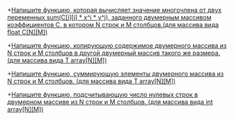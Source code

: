 +[Напишите функцию, которая вычисляет значение многочлена от двух переменных sum(С[i][j] * x^i * y^j), заданного двумерным массивом коэффициентов С, в котором N строк и M столбцов.(для массива вида float C[N][M])](https://github.com/ptrvsrg/NSU_homework_C/tree/master/2-%D0%BC%D0%B5%D1%80%D0%BD%D1%8B%D0%B5%20%D0%BC%D0%B0%D1%81%D1%81%D0%B8%D0%B2%D1%8B/%D0%97%D0%BD%D0%B0%D1%87%D0%B5%D0%BD%D0%B8%D1%8F%20%D0%BC%D0%BD%D0%BE%D0%B3%D0%BE%D1%87%D0%BB%D0%B5%D0%BD%D0%B0%2C%20%D0%B7%D0%B0%D0%B4%D0%B0%D0%BD%D0%BD%D0%BE%D0%B3%D0%BE%202-%D0%BC%D0%B5%D1%80%D0%BD%D1%8B%D0%BC%20%D0%BC%D0%B0%D1%81%D1%81%D0%B8%D0%B2%D0%BE%D0%BC)

+[Напишите функцию, копирующую содержимое двумерного массива из N строк и M столбцов в другой двумерный массив такого же размера. (для массива вида T array[N][M])](https://github.com/ptrvsrg/NSU_homework_C/tree/master/2-%D0%BC%D0%B5%D1%80%D0%BD%D1%8B%D0%B5%20%D0%BC%D0%B0%D1%81%D1%81%D0%B8%D0%B2%D1%8B/%D0%9A%D0%BE%D0%BF%D0%B8%D1%80%D0%BE%D0%B2%D0%B0%D0%BD%D0%B8%D0%B5%20%D0%B7%D0%BD%D0%B0%D1%87%D0%B5%D0%BD%D0%B8%D0%B9%202-%D0%BC%D0%B5%D1%80%D0%BD%D0%BE%D0%B3%D0%BE%20%D0%BC%D0%B0%D1%81%D1%81%D0%B8%D0%B2%D0%B0)

+[Напишите функцию, суммирующую элементы двумерного массива из N строк и M столбцов. (для массива вида T array[N][M])](https://github.com/ptrvsrg/NSU_homework_C/tree/master/2-%D0%BC%D0%B5%D1%80%D0%BD%D1%8B%D0%B5%20%D0%BC%D0%B0%D1%81%D1%81%D0%B8%D0%B2%D1%8B/%D0%A1%D1%83%D0%BC%D0%BC%D0%B0%20%D1%8D%D0%BB%D0%B5%D0%BC%D0%B5%D0%BD%D1%82%D0%BE%D0%B2%202-%D0%BC%D0%B5%D1%80%D0%BD%D0%BE%D0%B3%D0%BE%20%D0%BC%D0%B0%D1%81%D1%81%D0%B8%D0%B2%D0%B0)

+[Напишите функцию, подсчитывающую число нулевых строк в двумерном массиве из N строк и M столбцов. (для массива вида int array[N][M])](https://github.com/ptrvsrg/NSU_homework_C/tree/master/2-%D0%BC%D0%B5%D1%80%D0%BD%D1%8B%D0%B5%20%D0%BC%D0%B0%D1%81%D1%81%D0%B8%D0%B2%D1%8B/%D0%A7%D0%B8%D1%81%D0%BB%D0%BE%20%D0%BD%D1%83%D0%BB%D0%B5%D0%B2%D1%8B%D1%85%20%D1%81%D1%82%D1%80%D0%BE%D0%BA%20%D0%B2%202-%D0%BC%D0%B5%D1%80%D0%BD%D0%BE%D0%BC%20%D0%BC%D0%B0%D1%81%D1%81%D0%B8%D0%B2%D0%B5)